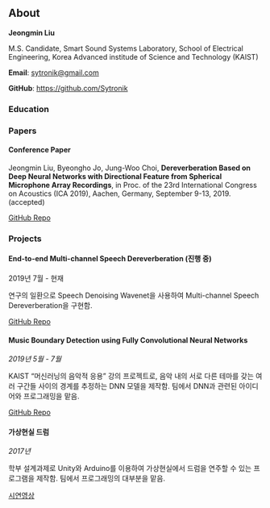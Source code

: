 ## About

**Jeongmin Liu**

M.S. Candidate, Smart Sound Systems Laboratory,
School of Electrical Engineering, Korea Advanced institude of Science and Technology (KAIST)

**Email**: sytronik@gmail.com

**GitHub**: https://github.com/Sytronik

### Education


### Papers

#### Conference Paper

Jeongmin Liu, Byeongho Jo, Jung-Woo Choi, **Dereverberation Based on Deep Neural Networks with Directional Feature from Spherical Microphone Array Recordings**, in Proc. of the 23rd International Congress on Acoustics (ICA 2019), Aachen, Germany, September 9-13, 2019. (accepted)

[GitHub Repo](https://github.com/Sytronik/dereverberation-directional-feature)

### Projects

#### End-to-end Multi-channel Speech Dereverberation (진행 중)

2019년 7월 - 현재

연구의 일환으로 Speech Denoising Wavenet을 사용하여 Multi-channel Speech Dereverberation을 구현함.

[GitHub Repo](https://github.com/Sytronik/denoising-wavenet-pytorch)

#### Music Boundary Detection using Fully Convolutional Neural Networks

*2019년 5월 - 7월*

KAIST “머신러닝의 음악적 응용” 강의 프로젝트로, 음악 내의 서로 다른 테마를 갖는 여러 구간들 사이의 경계를 추정하는 DNN 모델을 제작함. 팀에서 DNN과 관련된 아이디어와 프로그래밍을 맡음.

<!-- Report https://arxiv -->
[GitHub Repo](https://github.com/Sytronik/music-boundary-detection)

#### 가상현실 드럼

*2017년*

학부 설계과제로 Unity와 Arduino를 이용하여 가상현실에서 드럼을 연주할 수 있는 프로그램을 제작함. 팀에서 프로그래밍의 대부분을 맡음.

[시연영상](https://youtu.be/QXyJwmr9mhQ)
